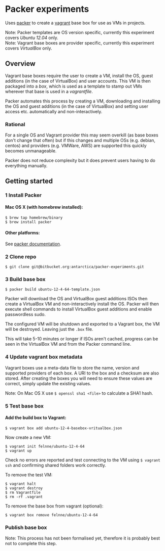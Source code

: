 # Packer experiments

Uses [packer](http://www.packer.io/) to create a [vagrant](http://www.vagrantup.com) base box for use as VMs in projects.

Note: Packer templates are OS version specific, currently this experiment covers *Ubuntu 12.04* only.  
Note: Vagrant base boxes are provider specific, currently this experiment covers *VirtualBox* only.

## Overview

Vagrant base boxes require the user to create a VM, install the OS, guest additions (in the case of VirtualBox) and user accounts. This VM is then packaged into a *box*, which is used as a template to stamp out VMs wherever that base is used in a *vagrantfile*.

Packer automates this process by creating a VM, downloading and installing the OS and guest additions (in the case of VirtualBox) and setting user access etc. automatically and non-interactively.

### Rational 

For a single OS and Vagrant provider this may seem overkill (as base boxes don't change that often) but if this changes and multiple OSs (e.g. debian, centos) and providers (e.g. VMWare, AWS) are supported this quickly becomes unmanageable.

Packer does not reduce complexity but it does prevent users having to do everything manually.

## Getting started

### 1 Install Packer

#### Mac OS X (with homebrew installed):

    $ brew tap homebrew/binary
    $ brew install packer
    
#### Other platforms:

See [packer documentation](http://www.packer.io/docs/installation.html).

### 2 Clone repo

    $ git clone git@bitbucket.org:antarctica/packer-experiments.git

### 3 Build base box

    $ packer build ubuntu-12-4-64-template.json
    
Packer will download the OS and VirtualBox guest additions ISOs then create a VirtualBox VM and non-interactively install the OS. Packer will then execute shell commands to install VirtualBox guest additions and enable passwordless sudo.

The configured VM will be shutdown and exported to a Vagrant box, the VM will be destroyed. Leaving just the `.box` file.

This will take 5-10 minutes or longer if ISOs aren't cached, progress can be seen in the VirtualBox VM and from the Packer command line.

### 4 Update vagrant box metadata

Vagrant boxes use a meta-data file to store the name, version and supported providers of each box. A URI to the box and a checksum are also stored. After creating the boxes you will need to ensure these values are correct, simply update the existing values.

Note: On Mac OS X use `$ openssl sha1 <file>` to calculate a SHA1 hash.

### 5 Test base box

#### Add the build box to Vagrant:

    $ vagrant box add ubuntu-12-4-basebox-vritualbox.json

Now create a new VM:

    $ vagrant init felnne/ubuntu-12-4-64
    $ vagrant up

Check no errors are reported and test connecting to the VM using `$ vagrant ssh` and confirming shared folders work correctly.

To remove the test VM:

    $ vagrant halt
    $ vagrant destroy
    $ rm Vagrantfile
    $ rm -rf .vagrant
    
To remove the base box from vagrant (optional):

    $ vagrant box remove felnne/ubuntu-12-4-64
    
### Publish base box

Note: This process has not been formalised yet, therefore it is probably best not to complete this step.